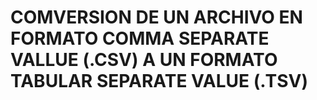 # COMVERSION DE UN ARCHIVO EN FORMATO COMMA SEPARATE VALLUE (.CSV) A UN FORMATO TABULAR SEPARATE VALUE (.TSV)
